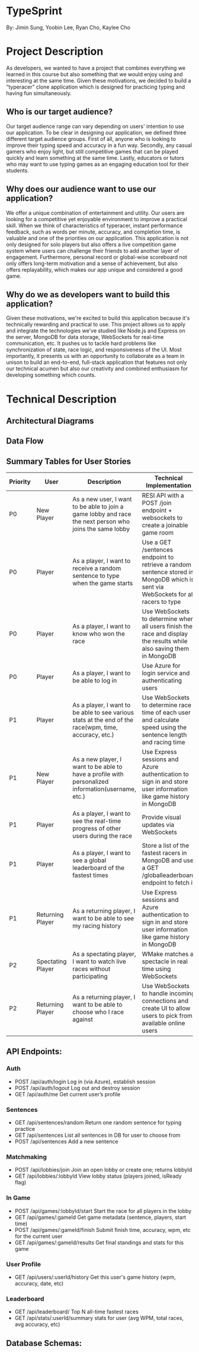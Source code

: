 # TypeSprint
By: Jimin Sung, Yoobin Lee, Ryan Cho, Kaylee Cho

# Project Description

As developers, we wanted to have a project that combines everything we learned in this course but also something that we would enjoy using and interesting at the same time. Given these motivations, we decided to build a “typeracer” clone application which is designed for practicing typing and having fun simultaneously. 

## Who is our target audience?

Our target audience range can vary depending on users' intention to use our application. To be clear in designing our application, we defined three different target audience groups. First of all, anyone who is looking to improve their typing speed and accuracy in a fun way. Secondly, any casual gamers who enjoy light, but still competitive games that can be played quickly and learn something at the same time. Lastly, educators or tutors who may want to use typing games as an engaging education tool for their students.

## Why does our audience want to use our application?

We offer a unique combination of entertainment and utility. Our users are looking for a competitive yet enjoyable environment to improve a practical skill. When we think of characteristics of typeracer, instant performance feedback, such as words per minute, accuracy, and completion time, is valuable and one of the priorities on our application. This application is not only designed for solo players but also offers a live competition game system where users can challenge their friends to add another layer of engagement. Furthermore, personal record or global-wise scoreboard not only offers long-term motivation and a sense of achievement, but also offers replayability, which makes our app unique and considered a good game. 

## Why do we as developers want to build this application?

Given these motivations, we're excited to build this application because it's technically rewarding and practical to use. This project allows us to apply and integrate the technologies we've studied like Node.js and Express on the server, MongoDB for data storage, WebSockets for real-time communication, etc. It pushes us to tackle hard problems like synchronization of state, race logic, and responsiveness of the UI. Most importantly, it presents us with an opportunity to collaborate as a team in unison to build an end-to-end, full-stack application that features not only our technical acumen but also our creativity and combined enthusiasm for developing something which counts.

# Technical Description

## Architectural Diagrams


## Data Flow


## Summary Tables for User Stories

| Priority | User              | Description                                                                                             | Technical Implementation                                                                                                          |
| -------- | ----------------- | ------------------------------------------------------------------------------------------------------- | --------------------------------------------------------------------------------------------------------------------------------- |
| P0       | New Player        | As a new user, I want to be able to join a game lobby and race the next person who joins the same lobby | RESI API with a POST /join endpoint + websockets to create a joinable game room                                                   |
| P0       | Player            | As a player, I want to receive a random sentence to type when the game starts                           | Use a GET /sentences endpoint to retrieve a random sentence stored in MongoDB which is sent via WebSockets for all racers to type |
| P0       | Player            | As a player, I want to know who won the race                                                            | Use WebSockets to determine when all users finish the race and display the results while also saving them in MongoDB              |
| P0       | Player            | As a player, I want to be able to log in                                                                | Use Azure for login service and authenticating users                                                                              |
| P1       | Player            | As a player, I want to be able to see various stats at the end of the race(wpm, time, accuracy, etc.)   | Use WebSockets to determine race time of each user and calculate speed using the sentence length and racing time                  |
| P1       | New Player        | As a new player, I want to be able to have a profile with personalized information(username, etc.)      | Use Express sessions and Azure authentication to sign in and store user information like game history in MongoDB                  |
| P1       | Player            | As a player, I want to see the real-time progress of other users during the race                        | Provide visual updates via WebSockets                                                                                             |
| P1       | Player            | As a player, I want to see a global leaderboard of the fastest times                                    | Store a list of the fastest racers in MongoDB and use a GET /globalleaderboard endpoint to fetch it                               |
| P1       | Returning Player  | As a returning player, I want to be able to see my racing history                                       | Use Express sessions and Azure authentication to sign in and store user information like game history in MongoDB                  |
| P2       | Spectating Player | As a spectating player, I want to watch live races without participating                                | WMake matches a spectacle in real time using WebSockets                                                                           |
| P2       | Returning Player  | As a returning player, I want to be able to choose who I race against                                   | Use WebSockets to handle incoming connections and create UI to allow users to pick from available online users                    |

## API Endpoints:

### Auth
- POST /api/auth/login    Log in (via Azure), establish session
- POST /api/auth/logout   Log out and destroy session	
- GET	/api/auth/me    Get current user’s profile

### Sentences
- GET	/api/sentences/random	Return one random sentence for typing practice
- GET	/api/sentences  List all sentences in DB for user to choose from
- POST /api/sentences  Add a new sentence

### Matchmaking
- POST /api/lobbies/join	Join an open lobby or create one; returns lobbyId
- GET /api/lobbies/:lobbyId	View lobby status (players joined, isReady flag)

### In Game
- POST /api/games/:lobbyId/start	Start the race for all players in the lobby
- GET	/api/games/:gameId	Get game metadata (sentence, players, start time)
- POST /api/games/:gameId/finish	Submit finish time, accuracy, wpm, etc for the current user
- GET	/api/games/:gameId/results	Get final standings and stats for this game

### User Profile
- GET	/api/users/:userId/history	Get this user's game history (wpm, accuracy, date, etc)

### Leaderboard
- GET	/api/leaderboard/ Top N all-time fastest races
- GET	/api/stats/:userId/summary  stats for user (avg WPM, total races, avg accuracy, etc)

## Database Schemas:

 
